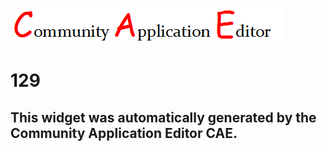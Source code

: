 ![CAE](https://github.com/PhilCAEOrg/frontendComponent-129/blob/gh-pages/img/logo.png)  

129
===================


This widget was automatically generated by the Community Application Editor CAE.  
---------------

